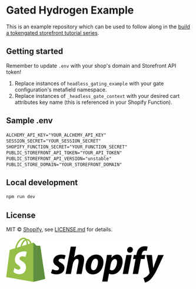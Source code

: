 # Gated Hydrogen Example

This is an example repository which can be used to follow along in the [build a tokengated storefront tutorial series](https://shopify.dev/docs/apps/blockchain/tokengating/build-a-tokengated-storefront).


## Getting started

Remember to update `.env` with your shop's domain and Storefront API token!

1. Replace instances of `headless_gating_example` with your gate configuration's metafield namespace.
2. Replace instances of `_headless_gate_context` with your desired cart attributes key name (this is referenced in your Shopify Function).

## Sample .env

```
ALCHEMY_API_KEY="YOUR_ALCHEMY_API_KEY"
SESSION_SECRET="YOUR_SESSION_SECRET"
SHOPIFY_FUNCTION_SECRET="YOUR_FUNCTION_SECRET"
PUBLIC_STOREFRONT_API_TOKEN="YOUR_API_TOKEN"
PUBLIC_STOREFRONT_API_VERSION="unstable"
PUBLIC_STORE_DOMAIN="YOUR_STOREFRONT_DOMAIN"
```

## Local development

```bash
npm run dev
```

## License

MIT &copy; [Shopify](https://shopify.com/), see [LICENSE.md](LICENSE.md) for details.

<a href="https://shopify.com" target="_blank">
  <picture>
    <source media="(prefers-color-scheme: dark)" srcset="./images/shopify-light.svg">
    <source media="(prefers-color-scheme: light)" srcset="./images/shopify-dark.svg">
    <img alt="Shopify Logo" src="./images/shopify-dark.svg">
  </picture>
</a>
